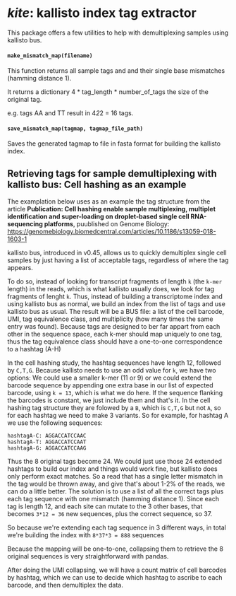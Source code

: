 # _kite_: kallisto index tag extractor

This package offers a few utilities to help with demultiplexing samples using kallisto bus. 

#### `make_mismatch_map(filename)`

This function returns all sample tags and and their single base mismatches (hamming distance 1). 

It returns a dictionary 4 * tag_length * number_of_tags the size of the original tag.

e.g. tags AA and TT  result in 4*2*2 = 16 tags.

#### `save_mismatch_map(tagmap, tagmap_file_path)`

Saves the generated tagmap to file in fasta format for building the kallisto index.

## Retrieving tags for sample demultiplexing with kallisto bus: Cell hashing as an example

The examplation below uses as an example the tag structure from the article **Publication: Cell hashing enable sample multiplexing, multiplet identification and super-loading on droplet-based single cell RNA-sequencing platforms**, puublished on Genome Biology: https://genomebiology.biomedcentral.com/articles/10.1186/s13059-018-1603-1

kallisto bus, introduced in v0.45, allows us to quickly demultiplex single cell samples by just having a list of acceptable tags, regardless of where the tag appears.

To do so, instead of looking for transcript fragments of length `k` (the `k-mer` length) in the reads, which is what kallisto usually does, we look for tag fragments of lenght `k`. Thus, instead of building a transcriptome index and using kallisto bus as normal, we build an index from the list of tags and use kallisto bus as usual. The result will be a BUS file: a list of the cell barcode, UMI, tag equivalence class, and multiplicity (how many times the same entry was found). Because tags are designed to ber far appart from each other in the sequence space, each k-mer should map uniquely to one tag, thus the tag equivalence class should have a one-to-one correspondence to a hashtag (A-H) 

In the cell hashing study, the hashtag sequences have length 12, followed by `C,T,G`. Because kallisto needs to use an odd value for `k`, we have two options: 
We could use a smaller k-mer (11 or 9) or we could extend the barcode sequence by appending one extra base in our list of expected barcode, using `k = 13`, which is what we do here. If the sequence flanking the barcodes is constant, we just include them and that's it. In the cell hashing tag structure they are folowed by a `B`, which is `C,T,G` but not `A`, so for each hashtag we need to make 3 variants. So for example, for hashtag A we use the following sequences:

```
hashtagA-C: AGGACCATCCAAC
hashtagA-T: AGGACCATCCAAT
hashtagA-G: AGGACCATCCAAG
```

Thus the 8 original tags become 24. We could just use those 24 extended hashtags to build our index and things would work fine, but kallisto does only perform exact matches. So a read that has a single letter mismatch in the tag would be thrown away, and give that's about 1-2% of the reads, we can do a little better. The solution is to use a list of all the correct tags plus each tag sequence with one mismatch (hamming distance 1). Since each tag is length 12, and each site can mutate to the 3 other bases, that becomes `3*12 = 36` new sequences, plus the correct sequence, so 37. 

So because we're extending each tag sequence in 3 different ways, in total we're building the index with `8*37*3 = 888` sequences

Because the mapping will be one-to-one, collapsing them to retrieve the 8 original sequences is very straightforward with pandas. 

After doing the UMI collapsing, we will have a count matrix of cell barcodes by hashtag, which we can use to decide which hashtag to ascribe to each barcode, and then demultiplex the data.
